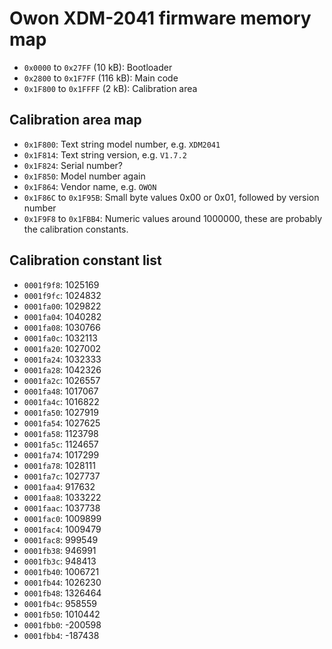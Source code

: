 Owon XDM-2041 firmware memory map
=================================

* `0x0000` to `0x27FF` (10 kB): Bootloader
* `0x2800` to `0x1F7FF` (116 kB): Main code
* `0x1F800` to `0x1FFFF` (2 kB): Calibration area

Calibration area map
--------------------

* `0x1F800`: Text string model number, e.g. `XDM2041`
* `0x1F814`: Text string version, e.g. `V1.7.2`
* `0x1F824`: Serial number?
* `0x1F850`: Model number again
* `0x1F864`: Vendor name, e.g. `OWON`
* `0x1F86C` to `0x1F95B`: Small byte values 0x00 or 0x01, followed by version number
* `0x1F9F8` to `0x1FBB4`: Numeric values around 1000000, these are probably the calibration constants.

Calibration constant list
-------------------------
* `0001f9f8`: 1025169 
* `0001f9fc`: 1024832 
* `0001fa00`: 1029822 
* `0001fa04`: 1040282 
* `0001fa08`: 1030766 
* `0001fa0c`: 1032113 
* `0001fa20`: 1027002 
* `0001fa24`: 1032333 
* `0001fa28`: 1042326 
* `0001fa2c`: 1026557 
* `0001fa48`: 1017067 
* `0001fa4c`: 1016822 
* `0001fa50`: 1027919 
* `0001fa54`: 1027625 
* `0001fa58`: 1123798 
* `0001fa5c`: 1124657 
* `0001fa74`: 1017299 
* `0001fa78`: 1028111 
* `0001fa7c`: 1027737 
* `0001faa4`: 917632 
* `0001faa8`: 1033222 
* `0001faac`: 1037738 
* `0001fac0`: 1009899 
* `0001fac4`: 1009479 
* `0001fac8`: 999549 
* `0001fb38`: 946991 
* `0001fb3c`: 948413 
* `0001fb40`: 1006721 
* `0001fb44`: 1026230 
* `0001fb48`: 1326464 
* `0001fb4c`: 958559 
* `0001fb50`: 1010442 
* `0001fbb0`: -200598 
* `0001fbb4`: -187438 

